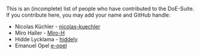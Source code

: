 This is an (incomplete) list of people who have contributed to the DoE-Suite.
If you contribute here, you may add your name and GitHub handle:

- Nicolas Küchler - [nicolas-kuechler](https://github.com/nicolas-kuechler)
- Miro Haller - [Miro-H](https://github.com/Miro-H)
- Hidde Lycklama - [hiddely](https://github.com/hiddely)
- Emanuel Opel [e-opel](https://github.com/e-opel)